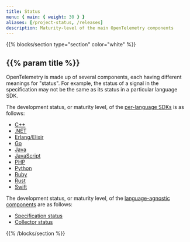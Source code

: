 ```yaml
---
title: Status
menu: { main: { weight: 30 } }
aliases: [/project-status, /releases]
description: Maturity-level of the main OpenTelemetry components
---
```


{{% blocks/section type="section" color="white" %}}

## {{% param title %}}

OpenTelemetry is made up of several components, each having different meanings
for "status". For example, the status of a signal in the specification may not
be the same as its status in a particular language SDK.

The development status, or maturity level, of the [per-language
SDKs](/docs/instrumentation/) is as follows:

<div class="l-primary-buttons mt-0">

- [C++](/docs/instrumentation/cpp/#status-and-releases) 
- [.NET](/docs/instrumentation/net/#status-and-releases) 
- [Erlang/Elixir](/docs/instrumentation/erlang/#status-and-releases) 
- [Go](/docs/instrumentation/go/#status-and-releases) 
- [Java](/docs/instrumentation/java/#status-and-releases) 
- [JavaScript](/docs/instrumentation/js/#status-and-releases) 
- [PHP](/docs/instrumentation/php/#status-and-releases) 
- [Python](/docs/instrumentation/python/#status-and-releases) 
- [Ruby](/docs/instrumentation/ruby/#status-and-releases) 
- [Rust](/docs/instrumentation/rust/#status-and-releases) 
- [Swift](/docs/instrumentation/swift/#status-and-releases) 

</div>

The development status, or maturity level, of the [language-agnostic
components][main-comp] are as follows:

<div class="l-primary-buttons mt-0">

- [Specification status](/docs/reference/specification/status/)
- [Collector status](/docs/collector/#status-and-releases)

</div>

[main-comp]: /docs/concepts/components/

{{% /blocks/section %}}
